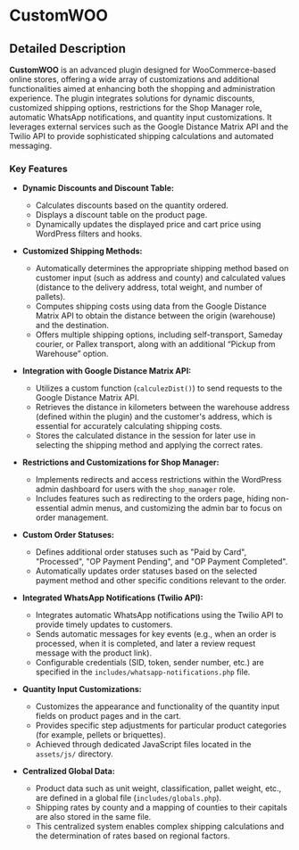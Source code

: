 # CustomWOO

## Detailed Description

**CustomWOO** is an advanced plugin designed for WooCommerce-based online stores, offering a wide array of customizations and additional functionalities aimed at enhancing both the shopping and administration experience. The plugin integrates solutions for dynamic discounts, customized shipping options, restrictions for the Shop Manager role, automatic WhatsApp notifications, and quantity input customizations. It leverages external services such as the Google Distance Matrix API and the Twilio API to provide sophisticated shipping calculations and automated messaging.

### Key Features

- **Dynamic Discounts and Discount Table:**  
  - Calculates discounts based on the quantity ordered.
  - Displays a discount table on the product page.
  - Dynamically updates the displayed price and cart price using WordPress filters and hooks.

- **Customized Shipping Methods:**  
  - Automatically determines the appropriate shipping method based on customer input (such as address and county) and calculated values (distance to the delivery address, total weight, and number of pallets).
  - Computes shipping costs using data from the Google Distance Matrix API to obtain the distance between the origin (warehouse) and the destination.
  - Offers multiple shipping options, including self-transport, Sameday courier, or Pallex transport, along with an additional “Pickup from Warehouse” option.

- **Integration with Google Distance Matrix API:**  
  - Utilizes a custom function (`calculezDist()`) to send requests to the Google Distance Matrix API.
  - Retrieves the distance in kilometers between the warehouse address (defined within the plugin) and the customer's address, which is essential for accurately calculating shipping costs.
  - Stores the calculated distance in the session for later use in selecting the shipping method and applying the correct rates.

- **Restrictions and Customizations for Shop Manager:**  
  - Implements redirects and access restrictions within the WordPress admin dashboard for users with the `shop_manager` role.
  - Includes features such as redirecting to the orders page, hiding non-essential admin menus, and customizing the admin bar to focus on order management.

- **Custom Order Statuses:**  
  - Defines additional order statuses such as "Paid by Card", "Processed", "OP Payment Pending", and "OP Payment Completed".
  - Automatically updates order statuses based on the selected payment method and other specific conditions relevant to the order.

- **Integrated WhatsApp Notifications (Twilio API):**  
  - Integrates automatic WhatsApp notifications using the Twilio API to provide timely updates to customers.
  - Sends automatic messages for key events (e.g., when an order is processed, when it is completed, and later a review request message with the product link).
  - Configurable credentials (SID, token, sender number, etc.) are specified in the `includes/whatsapp-notifications.php` file.

- **Quantity Input Customizations:**  
  - Customizes the appearance and functionality of the quantity input fields on product pages and in the cart.
  - Provides specific step adjustments for particular product categories (for example, pellets or briquettes).
  - Achieved through dedicated JavaScript files located in the `assets/js/` directory.

- **Centralized Global Data:**  
  - Product data such as unit weight, classification, pallet weight, etc., are defined in a global file (`includes/globals.php`).
  - Shipping rates by county and a mapping of counties to their capitals are also stored in the same file.
  - This centralized system enables complex shipping calculations and the determination of rates based on regional factors.
